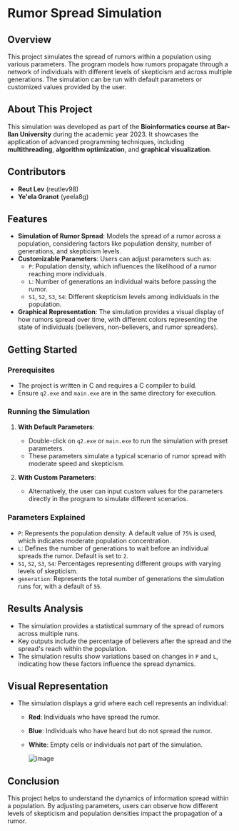 # Rumor Spread Simulation

## Overview

This project simulates the spread of rumors within a population using various parameters. The program models how rumors propagate through a network of individuals with different levels of skepticism and across multiple generations. The simulation can be run with default parameters or customized values provided by the user.

## About This Project

This simulation was developed as part of the **Bioinformatics course at Bar-Ilan University** during the academic year 2023. It showcases the application of advanced programming techniques, including **multithreading**, **algorithm optimization**, and **graphical visualization**.

## Contributors

- **Reut Lev** (reutlev98)
- **Ye'ela Granot** (yeela8g)

## Features

- **Simulation of Rumor Spread**: Models the spread of a rumor across a population, considering factors like population density, number of generations, and skepticism levels.
- **Customizable Parameters**: Users can adjust parameters such as:
  - `P`: Population density, which influences the likelihood of a rumor reaching more individuals.
  - `L`: Number of generations an individual waits before passing the rumor.
  - `S1`, `S2`, `S3`, `S4`: Different skepticism levels among individuals in the population.
- **Graphical Representation**: The simulation provides a visual display of how rumors spread over time, with different colors representing the state of individuals (believers, non-believers, and rumor spreaders).

## Getting Started

### Prerequisites

- The project is written in C and requires a C compiler to build.
- Ensure `q2.exe` and `main.exe` are in the same directory for execution.

### Running the Simulation

1. **With Default Parameters**:
   - Double-click on `q2.exe` or `main.exe` to run the simulation with preset parameters.
   - These parameters simulate a typical scenario of rumor spread with moderate speed and skepticism.

2. **With Custom Parameters**:
   - Alternatively, the user can input custom values for the parameters directly in the program to simulate different scenarios.

### Parameters Explained

- `P`: Represents the population density. A default value of `75%` is used, which indicates moderate population concentration.
- `L`: Defines the number of generations to wait before an individual spreads the rumor. Default is set to `2`.
- `S1`, `S2`, `S3`, `S4`: Percentages representing different groups with varying levels of skepticism.
- `generation`: Represents the total number of generations the simulation runs for, with a default of `55`.

## Results Analysis

- The simulation provides a statistical summary of the spread of rumors across multiple runs.
- Key outputs include the percentage of believers after the spread and the spread's reach within the population.
- The simulation results show variations based on changes in `P` and `L`, indicating how these factors influence the spread dynamics.

## Visual Representation

- The simulation displays a grid where each cell represents an individual:
  - **Red**: Individuals who have spread the rumor.
  - **Blue**: Individuals who have heard but do not spread the rumor.
  - **White**: Empty cells or individuals not part of the simulation.
    
    ![image](https://github.com/user-attachments/assets/ec808ea0-d781-4e77-9d75-cc785d395a9b)



## Conclusion
This project helps to understand the dynamics of information spread within a population. By adjusting parameters, users can observe how different levels of skepticism and population densities impact the propagation of a rumor.
